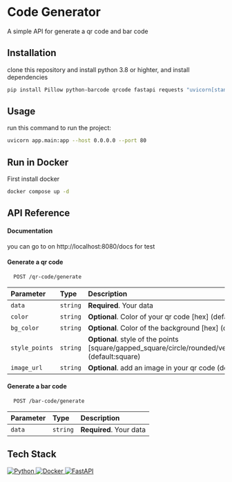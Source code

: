 
# Code Generator

A simple API for generate a qr code and bar code 


## Installation

clone this repository and install python 3.8 or highter, and install dependencies

```bash
pip install Pillow python-barcode qrcode fastapi requests "uvicorn[standard]"
```
    

## Usage

run this command to run the project:

```bash
uvicorn app.main:app --host 0.0.0.0 --port 80
```

## Run in Docker

First install docker 

```bash
docker compose up -d
```




## API Reference

#### Documentation

you can go to on http://localhost:8080/docs for test

#### Generate a qr code

```bash
  POST /qr-code/generate
```

| Parameter | Type     | Description                |
| :-------- | :------- | :------------------------- |
| `data` | `string` | **Required**. Your data |
| `color` | `string` | **Optional**. Color of your qr code [hex] (default: #000000)|
| `bg_color` | `string` | **Optional**. Color of the background [hex] (default: #ffffff) |
| `style_points` | `string` | **Optional**. style of the points [square/gapped_square/circle/rounded/vertical_bar/horizontal_bar] (default:square) |
| `image_url` | `string` | **Optional**. add an image in your qr code (default:empty) |

#### Generate a bar code

```bash
  POST /bar-code/generate
```

| Parameter | Type     | Description                       |
| :-------- | :------- | :-------------------------------- |
| `data` | `string` | **Required**. Your data |



## Tech Stack
<a href="https://www.python.org" target="_blank">
  <img alt="Python" src="https://img.shields.io/badge/Python-3776AB?style=for-the-badge&logo=python&logoColor=white">
</a>
<a href="https://www.docker.com/">
  <img alt="Docker" src="https://img.shields.io/badge/Docker-2CA5E0?style=for-the-badge&logo=docker&logoColor=white">
</a>
<a href="https://fastapi.tiangolo.com/">
  <img alt="FastAPI" src="https://img.shields.io/badge/FastAPI-009485?style=for-the-badge&logo=fastapi&logoColor=white">
</a>


